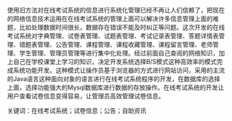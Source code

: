 
使用旧方法对在线考试系统的信息进行系统化管理已经不再让人们信赖了，把现在的网络信息技术运用在在线考试系统的管理上面可以解决许多信息管理上面的难题，比如处理数据时间很长，数据存在错误不能及时纠正等问题。这次开发的在线考试系统对字典管理、试卷表管理、试题表管理、考试记录表管理、答题详情表管理、错题表管理、公告管理、课程管理、课程收藏管理、课程留言管理、老师管理、学生管理、管理员管理等进行集中化处理。经过前面自己查阅的网络知识，加上自己在学校课堂上学习的知识，决定开发系统选择B/S模式这种高效率的模式完成系统功能开发。这种模式让操作员基于浏览器的方式进行网站访问，采用的主流的Java语言这种面向对象的语言进行在线考试系统程序的开发，在数据库的选择上面，选择功能强大的Mysql数据库进行数据的存放操作。在线考试系统的开发让用户查看试卷信息变得容易，让管理员高效管理试卷信息。

关键词：在线考试系统；试卷信息；公告；自助资讯
